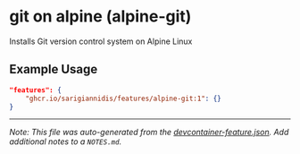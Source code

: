 
# git on alpine (alpine-git)

Installs Git version control system on Alpine Linux

## Example Usage

```json
"features": {
    "ghcr.io/sarigiannidis/features/alpine-git:1": {}
}
```





---

_Note: This file was auto-generated from the [devcontainer-feature.json](https://github.com/sarigiannidis/features/blob/main/src/alpine-git/devcontainer-feature.json).  Add additional notes to a `NOTES.md`._
